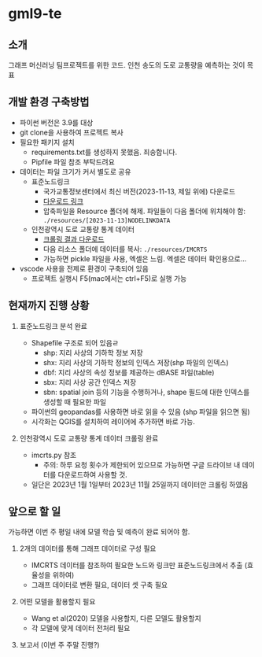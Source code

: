 # gml9-te

## 소개

그래프 머신러닝 팀프로젝트를 위한 코드. 인천 송도의 도로 교통량을 예측하는 것이 목표

## 개발 환경 구축방법

- 파이썬 버전은 3.9를 대상
- git clone을 사용하여 프로젝트 복사
- 필요한 패키지 설치
    - requirements.txt를 생성하지 못했음. 죄송합니다.
    - Pipfile 파일 참조 부탁드려요
- 데이터는 파일 크기가 커서 별도로 공유
    - 표준노드링크
        - 국가교통정보센터에서 최신 버전(2023-11-13, 제일 위에) 다운로드
        - [다운로드 링크](https://www.its.go.kr/nodelink/nodelinkRef)
        - 압축파일을 Resource 폴더에 해제. 파일들이 다음 폴더에 위치해야 함: `./resources/[2023-11-13]NODELINKDATA`
    - 인천광역시 도로 교통량 통계 데이터
        - [크롤링 결과 다운로드](https://drive.google.com/drive/folders/11iQ2Htbu23re5zGTS-ufXz0AuBM__3Cq?usp=sharing)
        - 다음 리소스 폴더에 데이터를 복사: `./resources/IMCRTS`
        - 가능하면 pickle 파일을 사용, 엑셀은 느림. 엑셀은 데이터 확인용으로...
- vscode 사용을 전제로 환경이 구축되어 있음
    - 프로젝트 실행시 F5(mac에서는 ctrl+F5)로 실행 가능


## 현재까지 진행 상황

1. 표준노드링크 분석 완료
    - Shapefile 구조로 되어 있음ㄹ
        - shp: 지리 사상의 기하학 정보 저장  
        - shx: 지리 사상의 기하학 정보의 인덱스 저장(shp 파일의 인덱스)  
        - dbf: 지리 사상의 속성 정보를 제공하는 dBASE 파일(table)  
        - sbx: 지리 사상 공간 인덱스 저장  
        - sbn: spatial join 등의 기능을 수행하거나, shape 필드에 대한 인덱스를 생성할 때 필요한 파일
    - 파이썬의 geopandas를 사용하면 바로 읽을 수 있음 (shp 파일을 읽으면 됨)
    - 시각화는 QGIS를 설치하여 레이어에 추가하면 바로 가능.

2. 인천광역시 도로 교통량 통계 데이터 크롤링 완료
    - imcrts.py 참조
        - 주의: 하루 요청 횟수가 제한되어 있으므로 가능하면 구글 드라이브 내 데이터를 다운로드하여 사용할 것.
    - 일단은 2023년 1월 1일부터 2023년 11월 25일까지 데이터만 크롤링 하였음


## 앞으로 할 일

가능하면 이번 주 평일 내에 모델 학습 및 예측이 완료 되어야 함.

1. 2개의 데이터를 통해 그래프 데이터로 구성 필요
    - IMCRTS 데이터를 참조하여 필요한 노드와 링크만 표준노드링크에서 추출 (효율성을 위하여)
    - 그래프 데이터로 변환 필요, 데이터 셋 구축 필요

2. 어떤 모델을 활용할지 필요
    - Wang et al(2020) 모델을 사용할지, 다른 모델도 활용할지
    - 각 모델에 맞게 데이터 전처리 필요

3. 보고서 (이번 주 주말 진행?)